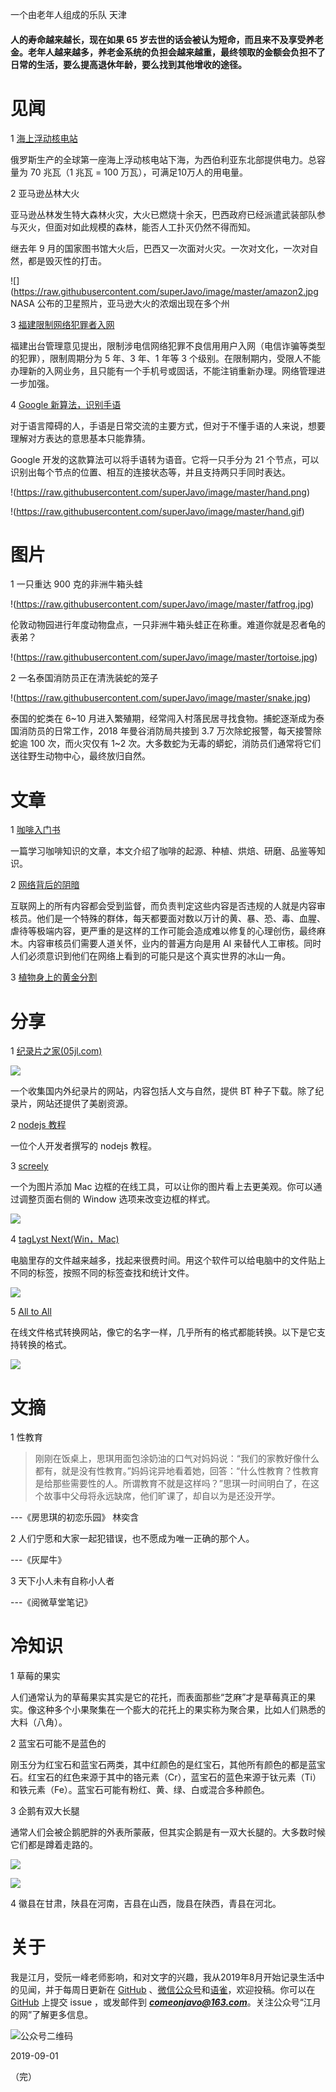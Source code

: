 
一个由老年人组成的乐队  天津

#### 人的寿命越来越长，现在如果 65 岁去世的话会被认为短命，而且来不及享受养老金。老年人越来越多，养老金系统的负担会越来越重，最终领取的金额会负担不了日常的生活，要么提高退休年龄，要么找到其他增收的途径。

# 见闻

1 [海上浮动核电站](https://www.zaobao.com/znews/international/story20190824-983404)   

俄罗斯生产的全球第一座海上浮动核电站下海，为西伯利亚东北部提供电力。总容量为 70 兆瓦（1 兆瓦 = 100 万瓦），可满足10万人的用电量。

2 亚马逊丛林大火

亚马逊丛林发生特大森林火灾，大火已燃烧十余天，巴西政府已经派遣武装部队参与灭火，但面对如此规模的森林，能否人工扑灭仍然不得而知。  

继去年 9 月的国家图书馆大火后，巴西又一次面对火灾。一次对文化，一次对自然，都是毁灭性的打击。

![](https://raw.githubusercontent.com/superJavo/image/master/amazon2.jpg
NASA 公布的卫星照片，亚马逊大火的浓烟出现在多个州

3 [福建限制网络犯罪者入网](http://fjca.miit.gov.cn/News/13612.html)  

福建出台管理意见提出，限制涉电信网络犯罪不良信用用户入网（电信诈骗等类型的犯罪），限制周期分为 5 年、3 年、1 年等 3 个级别。在限制期内，受限人不能办理新的入网业务，且只能有一个手机号或固话，不能注销重新办理。网络管理进一步加强。

4 [Google 新算法，识别手语](https://www.bbc.com/news/technology-49410945)  

对于语言障碍的人，手语是日常交流的主要方式，但对于不懂手语的人来说，想要理解对方表达的意思基本只能靠猜。

Google 开发的这款算法可以将手语转为语音。它将一只手分为 21 个节点，可以识别出每个节点的位置、相互的连接状态等，并且支持两只手同时表达。

!(https://raw.githubusercontent.com/superJavo/image/master/hand.png)

!(https://raw.githubusercontent.com/superJavo/image/master/hand.gif)

# 图片

1 一只重达 900 克的非洲牛箱头蛙

!(https://raw.githubusercontent.com/superJavo/image/master/fatfrog.jpg)

伦敦动物园进行年度动物盘点，一只非洲牛箱头蛙正在称重。难道你就是忍者龟的表弟？

!(https://raw.githubusercontent.com/superJavo/image/master/tortoise.jpg)

2 一名泰国消防员正在清洗装蛇的笼子

!(https://raw.githubusercontent.com/superJavo/image/master/snake.jpg)

泰国的蛇类在 6~10 月进入繁殖期，经常闯入村落民居寻找食物。捕蛇逐渐成为泰国消防员的日常工作，2018 年曼谷消防局共接到 3.7 万次除蛇报警，每天接警除蛇逾 100 次，而火灾仅有 1~2 次。大多数蛇为无毒的蟒蛇，消防员们通常将它们送往野生动物中心，最终放归自然。

# 文章

1 [咖啡入门书](https://kaix.in/0001/primer-of-coffee) 

一篇学习咖啡知识的文章，本文介绍了咖啡的起源、种植、烘焙、研磨、品鉴等知识。

2 [网络背后的阴暗](https://www.ifanr.com/1246758)   

互联网上的所有内容都会受到监督，而负责判定这些内容是否违规的人就是内容审核员。他们是一个特殊的群体，每天都要面对数以万计的黄、暴、恐、毒、血腥、虐待等极端内容，更严重的是这样的工作可能会造成难以修复的心理创伤，最终麻木。内容审核员们需要人道关怀，业内的普遍方向是用 AI 来替代人工审核。同时人们必须意识到他们在网络上看到的可能只是这个真实世界的冰山一角。

3 [植物身上的黄金分割](https://card.weibo.com/article/m/show/id/2309404407466321379574)  



# 分享

1 [纪录片之家(05jl.com)](http://www.05jl.com/)   

![](https://raw.githubusercontent.com/superJavo/image/master/05jl.png)

一个收集国内外纪录片的网站，内容包括人文与自然，提供 BT 种子下载。除了纪录片，网站还提供了美剧资源。

2 [nodejs 教程](https://www.nodejs.red/)

一位个人开发者撰写的 nodejs 教程。

3 [screely](https://www.screely.com)

一个为图片添加 Mac 边框的在线工具，可以让你的图片看上去更美观。你可以通过调整页面右侧的 Window 选项来改变边框的样式。

![](https://raw.githubusercontent.com/superJavo/image/master/screely.png)

4 [tagLyst Next(Win，Mac)](http://www.taglyst.com)

电脑里存的文件越来越多，找起来很费时间。用这个软件可以给电脑中的文件贴上不同的标签，按照不同的标签查找和统计文件。

![](https://raw.githubusercontent.com/superJavo/image/master/tagLyst%20Next.gif)

5 [All to All](http://www.alltoall.net)

在线文件格式转换网站，像它的名字一样，几乎所有的格式都能转换。以下是它支持转换的格式。

![](https://raw.githubusercontent.com/superJavo/image/master/All2All.png)

# 文摘

1 性教育

> 刚刚在饭桌上，思琪用面包涂奶油的口气对妈妈说：“我们的家教好像什么都有，就是没有性教育。”妈妈诧异地看着她，回答：“什么性教育？性教育是给那些需要性的人。所谓教育不就是这样吗？”思琪一时间明白了，在这个故事中父母将永远缺席，他们旷课了，却自以为是还没开学。

---《房思琪的初恋乐园》 林奕含

2 人们宁愿和大家一起犯错误，也不愿成为唯一正确的那个人。

---《灰犀牛》

3 天下小人未有自称小人者

---《阅微草堂笔记》

# 冷知识

1 草莓的果实

人们通常认为的草莓果实其实是它的花托，而表面那些“芝麻”才是草莓真正的果实。像这种多个小果聚集在一个膨大的花托上的果实称为聚合果，比如人们熟悉的大料（八角）。

2 蓝宝石可能不是蓝色的

刚玉分为红宝石和蓝宝石两类，其中红颜色的是红宝石，其他所有颜色的都是蓝宝石。红宝石的红色来源于其中的铬元素（Cr），蓝宝石的蓝色来源于钛元素（Ti）和铁元素（Fe）。蓝宝石可能有粉红、黄、绿、白或混合多种颜色。

3 企鹅有双大长腿

通常人们会被企鹅肥胖的外表所蒙蔽，但其实企鹅是有一双大长腿的。大多数时候它们都是蹲着走路的。

![](https://raw.githubusercontent.com/superJavo/image/master/qi_e_X.jpg)

![](https://raw.githubusercontent.com/superJavo/image/master/qi_e.jpeg)

4 徽县在甘肃，陕县在河南，吉县在山西，陇县在陕西，青县在河北。

# 关于

我是江月，受阮一峰老师影响，和对文字的兴趣，我从2019年8月开始记录生活中的见闻，并于每周日更新在 [GitHub](https://superjavo.github.io/weekly) 、[微信公众号](https://weixin.sogou.com/weixin?type=1&s_from=input&query=Javo-Net&ie=utf8&_sug_=n&_sug_type_=)和[语雀](https://www.yuque.com/javo/weekly)，欢迎投稿。你可以在 [GitHub](https://github.com/superJavo/weekly) 上提交 issue ，或发邮件到 [***comeonjavo@163.com***](mailto://comeonjavo@163.com)。关注公众号“江月的网”了解更多信息。   

![公众号二维码](https://raw.githubusercontent.com/superJavo/image/master/wx_logo.jpg)

2019-09-01  

（完）